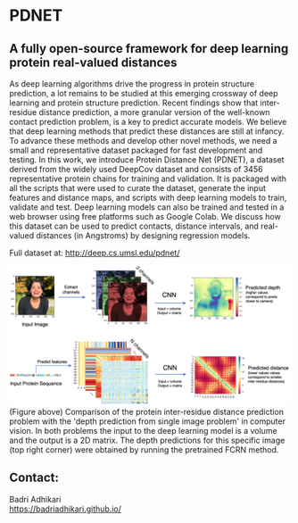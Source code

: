 # PDNET
## A fully open-source framework for deep learning protein real-valued distances

As deep learning algorithms drive the progress in protein structure prediction, a lot remains to be studied at this emerging crossway of deep learning and protein structure prediction. Recent findings show that inter-residue distance prediction, a more granular version of the well-known contact prediction problem, is a key to predict accurate models. We believe that deep learning methods that predict these distances are still at infancy. To advance these methods and develop other novel methods, we need a small and representative dataset packaged for fast development and testing. In this work, we introduce Protein Distance Net (PDNET), a dataset derived from the widely used DeepCov dataset and consists of 3456 representative protein chains for training and validation. It is packaged with all the scripts that were used to curate the dataset, generate the input features and distance maps, and scripts with deep learning models to train, validate and test. Deep learning models can also be trained and tested in a web browser using free platforms such as Google Colab. We discuss how this dataset can be used to predict contacts, distance intervals, and real-valued distances (in Angstroms) by designing regression models.

Full dataset at: http://deep.cs.umsl.edu/pdnet/  

![](./depth_pred_comparison.png)
(Figure above) Comparison of the protein inter-residue distance prediction problem with the 'depth prediction from single
image problem' in computer vision. In both problems the input to the deep learning model is a volume and the
output is a 2D matrix. The depth predictions for this specific image (top right corner) were obtained by running the
pretrained FCRN method.

## Contact:
Badri Adhikari  
https://badriadhikari.github.io/  

